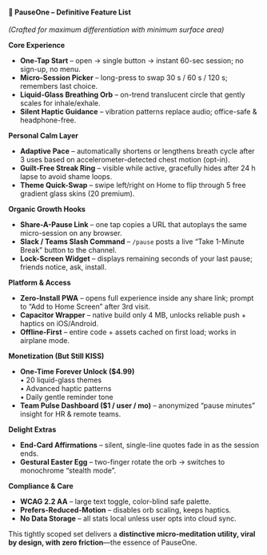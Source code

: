 #### 🚀 PauseOne – Definitive Feature List

_(Crafted for maximum differentiation with minimum surface area)_

**Core Experience**

- **One-Tap Start** – open → single button → instant 60-sec session; no sign-up, no menu.
- **Micro-Session Picker** – long-press to swap 30 s / 60 s / 120 s; remembers last choice.
- **Liquid-Glass Breathing Orb** – on-trend translucent circle that gently scales for inhale/exhale.
- **Silent Haptic Guidance** – vibration patterns replace audio; office-safe & headphone-free.

**Personal Calm Layer**

- **Adaptive Pace** – automatically shortens or lengthens breath cycle after 3 uses based on accelerometer-detected chest motion (opt-in).
- **Guilt-Free Streak Ring** – visible while active, gracefully hides after 24 h lapse to avoid shame loops.
- **Theme Quick-Swap** – swipe left/right on Home to flip through 5 free gradient glass skins (20 premium).

**Organic Growth Hooks**

- **Share-A-Pause Link** – one tap copies a URL that autoplays the same micro-session on any browser.
- **Slack / Teams Slash Command** – `/pause` posts a live “Take 1-Minute Break” button to the channel.
- **Lock-Screen Widget** – displays remaining seconds of your last pause; friends notice, ask, install.

**Platform & Access**

- **Zero-Install PWA** – opens full experience inside any share link; prompt to “Add to Home Screen” after 3rd visit.
- **Capacitor Wrapper** – native build only 4 MB, unlocks reliable push + haptics on iOS/Android.
- **Offline-First** – entire code + assets cached on first load; works in airplane mode.

**Monetization (But Still KISS)**

- **One-Time Forever Unlock ($4.99)**  
  • 20 liquid-glass themes  
  • Advanced haptic patterns  
  • Daily gentle reminder tone
- **Team Pulse Dashboard ($1 / user / mo)** – anonymized “pause minutes” insight for HR & remote teams.

**Delight Extras**

- **End-Card Affirmations** – silent, single-line quotes fade in as the session ends.
- **Gestural Easter Egg** – two-finger rotate the orb → switches to monochrome “stealth mode”.

**Compliance & Care**

- **WCAG 2.2 AA** – large text toggle, color-blind safe palette.
- **Prefers-Reduced-Motion** – disables orb scaling, keeps haptics.
- **No Data Storage** – all stats local unless user opts into cloud sync.

This tightly scoped set delivers a **distinctive micro-meditation utility, viral by design, with zero friction**—the essence of PauseOne.
